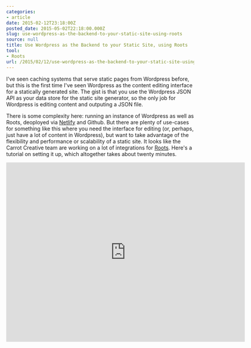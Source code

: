 ```yaml
---
categories:
- article
date: 2015-02-12T23:18:00Z
posted_date: 2015-05-02T22:18:00.000Z
slug: use-wordpress-as-the-backend-to-your-static-site-using-roots
source: null
title: Use Wordpress as the Backend to your Static Site, using Roots
tool:
- Roots
url: /2015/02/12/use-wordpress-as-the-backend-to-your-static-site-using-roots/
---
```


I've seen caching systems that serve static pages from Wordpress before, but this is the first time I've seen Wordpress as the content editing interface for a statically generated site. The gist is that you use the Wordpress JSON API as your data store for the static site generator, so the only job for Wordpress is editing content and outputing a JSON file.

There is some complexity here: running an instance of Wordpress as well as Roots, deoployed via [Netlify](https://www.netlify.com/) and Github. But there are plenty of use-cases for something like this where you need the interface for editing (or, perhaps, just have a lot of content in Wordpress), but want to take advantage of the flexibility and performance or scalability of a static site. It looks like the Carrot Creative team are working on a lot of integrations for [Roots](http://roots.cx/). Here's a tutorial on setting it up, which altogether takes about twenty minutes.

<iframe width="640" height="480" src="https://www.youtube.com/embed/gdWZ0Bpvmw4?rel=0&amp;showinfo=0" frameborder="0" allowfullscreen></iframe>

